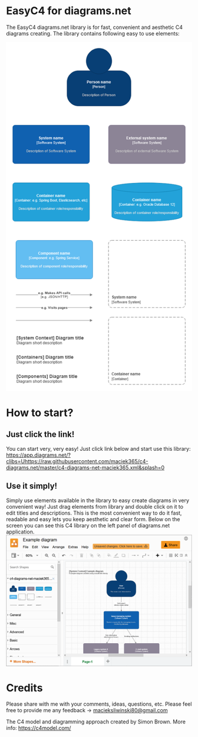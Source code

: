 # EasyC4 for diagrams.net
The EasyC4 diagrams.net library is for fast, convenient and aesthetic C4 diagrams creating.
The library contains following easy to use elements:



![c4-diagrams.net](/c4-diagrams-net-maciek365.png)

# How to start?
## Just click the link!
You can start very, very easy! Just click link below and start use this library:
https://app.diagrams.net/?clibs=Uhttps://raw.githubusercontent.com/maciek365/c4-diagrams.net/master/c4-diagrams-net-maciek365.xml&splash=0


## Use it simply!
Simply use elements available in the library to easy create diagrams in very convenient way! Just drag elements from library and double click on it to edit titles and descriptions. This is the most convenient way to do it fast, readable and easy lets you keep aesthetic and clear form.
Below on the screen you can see this C4 library on the left panel of diagrams.net application.
![c4-diagrams.net](/c4-diagrams-net-maciek365-library-screen.png)

# Credits
Please share with me with your comments, ideas, questions, etc. Please feel free to provide me any feedback -> macieksliwinski80@gmail.com

The C4 model and diagramming approach created by Simon Brown. More info: https://c4model.com/
